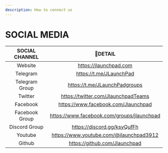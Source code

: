 ```yaml
---
description: How to connect us
---
```


# SOCIAL MEDIA



<table><thead><tr><th width="213.5" align="center">SOCIAL CHANNEL</th><th align="center">DETAIL</th></tr></thead><tbody><tr><td align="center">Website</td><td align="center"><a href="https://jlaunchpad.com/">https://jlaunchpad.com</a></td></tr><tr><td align="center">Telegram </td><td align="center"><a href="https://t.me/JLaunchPad">https://t.me/JLaunchPad</a></td></tr><tr><td align="center">Telegram Group</td><td align="center"><a href="https://t.me/JLaunchPadgroups">https://t.me/JLaunchPadgroups</a></td></tr><tr><td align="center">Twitter</td><td align="center"><a href="https://twitter.com/JlaunchpadTeams">https://twitter.com/JlaunchpadTeams</a></td></tr><tr><td align="center">Facebook</td><td align="center"><a href="https://www.facebook.com/Jlaunchpad-103169218760517/">https://www.facebook.com/Jlaunchpad</a></td></tr><tr><td align="center">Facebook Group</td><td align="center"><a href="https://www.facebook.com/groups/jlaunchpad">https://www.facebook.com/groups/jlaunchpad</a></td></tr><tr><td align="center">Discord Group</td><td align="center"><a href="https://discord.gg/ksyQufFh">https://discord.gg/ksyQufFh</a></td></tr><tr><td align="center">Youtube</td><td align="center"><a href="https://www.youtube.com/@jlaunchpad3912">https://www.youtube.com/@jlaunchpad3912</a></td></tr><tr><td align="center">Github</td><td align="center"><a href="https://github.com/Jlaunchpad">https://github.com/Jlaunchpad</a></td></tr></tbody></table>

